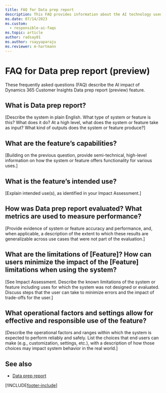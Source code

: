 ```yaml
---
title: FAQ for Data prep report
description: This FAQ provides information about the AI technology used in Dynamics 365 Customer Insights Data prep report (preview), along with key considerations and details about how AI is used, how it was tested and evaluated, and any specific limitations.
ms.date: 07/14/2023
ms.custom: 
  - responsible-ai-faqs
ms.topic: article
author: radsay01
ms.author: rsayyaparaju
ms.reviewer: m-hartmann
---
```


# FAQ for Data prep report (preview)

These frequently asked questions (FAQ) describe the AI impact of Dynamics 365 Customer Insights Data prep report (preview) feature.

## What is Data prep report?

[Describe the system in plain English. What type of system or feature is this? What does it do? At a high level, what does the system or feature take as input? What kind of outputs does the system or feature produce?]

## What are the feature’s capabilities?

[Building on the previous question, provide semi-technical, high-level information on how the system or feature offers functionality for various uses.]

## What is the feature’s intended use?

[Explain intended use(s), as identified in your Impact Assessment.]

## How was Data prep report evaluated? What metrics are used to measure performance?

[Provide evidence of system or feature accuracy and performance, and, when applicable, a description of the extent to which these results are generalizable across use cases that were not part of the evaluation.]

## What are the limitations of [Feature]? How can users minimize the impact of the [Feature] limitations when using the system?

[See Impact Assessment. Describe the known limitations of the system or feature including uses for which the system was not designed or evaluated. Discuss steps that the user can take to minimize errors and the impact of trade-offs for the user.]

## What operational factors and settings allow for effective and responsible use of the feature?

[Describe the operational factors and ranges within which the system is expected to perform reliably and safely. List the choices that end users can make (e.g., customization, settings, etc.), with a description of how those choices may impact system behavior in the real world.]

## See also

- [Data prep report](data-prep-overview.md)

[!INCLUDE[footer-include](../includes/footer-banner.md)]
